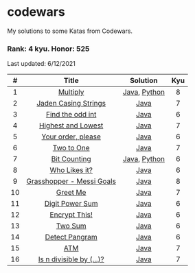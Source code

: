# codewars
My solutions to some Katas from Codewars.

### Rank: 4 kyu. Honor: 525

Last updated: 6/12/2021

|  #  |  Title  |  Solution  | Kyu |
| :-: |:---------:|:----------:|:-----:|
|  1  | [Multiply](https://www.codewars.com/kata/50654ddff44f800200000004) | [Java](https://github.com/aritrakar/codewars/blob/main/7%2C8%20kyu/Multiply.java), [Python](https://github.com/aritrakar/codewars/blob/main/7%2C8%20kyu/Multiply.py) | 8 |
|  2  | [Jaden Casing Strings](https://www.codewars.com/kata/5390bac347d09b7da40006f6) | [Java](https://github.com/aritrakar/codewars/blob/main/7%2C8%20kyu/JadenCase.java) | 7 |
|  3  | [Find the odd int](https://www.codewars.com/kata/54da5a58ea159efa38000836) | [Java](https://github.com/aritrakar/codewars/blob/main/5%2C6%20kyu/FindOdd.java) | 6 |
|  4  | [Highest and Lowest](https://www.codewars.com/kata/554b4ac871d6813a03000035) | [Java](https://github.com/aritrakar/codewars/blob/main/7%2C8%20kyu/HighestAndLowest.java) | 7 |
|  5  | [Your order, please](https://www.codewars.com/kata/55c45be3b2079eccff00010f) | [Java](https://github.com/aritrakar/codewars/blob/main/5%2C6%20kyu/Order.java) | 6 |
|  6  | [Two to One](https://www.codewars.com/kata/5656b6906de340bd1b0000ac) | [Java](https://github.com/aritrakar/codewars/blob/main/7%2C8%20kyu/TwoToOne.java) | 7 |
|  7  | [Bit Counting](https://www.codewars.com/kata/526571aae218b8ee490006f4/train) | [Java](https://github.com/aritrakar/codewars/blob/main/5%2C6%20kyu/BitCounting.java), [Python](https://github.com/aritrakar/codewars/blob/main/5%2C6%20kyu/BitCounting.py) | 6 |
|  8  | [Who Likes it?](https://www.codewars.com/kata/5266876b8f4bf2da9b000362) | [Java](https://github.com/aritrakar/codewars/blob/main/5%2C6%20kyu/WhoLikesIt.java) | 6 |
|  9  | [Grasshopper - Messi Goals](https://www.codewars.com/kata/55ca77fa094a2af31f00002a) | [Java](https://github.com/aritrakar/codewars/blob/main/7%2C8%20kyu/Goals.java) | 8 |
|  10  | [Greet Me](https://www.codewars.com/kata/535474308bb336c9980006f2) | [Java](https://github.com/aritrakar/codewars/blob/main/7%2C8%20kyu/GreetMe.java) | 7 |
|  11  | [Digit Power Sum](https://www.codewars.com/kata/5626b561280a42ecc50000d1) | [Java](https://github.com/aritrakar/codewars/blob/main/5%2C6%20kyu/SumDigPower.java) | 6 |
|  12  | [Encrypt This!](https://www.codewars.com/kata/5848565e273af816fb000449) | [Java](https://github.com/aritrakar/codewars/blob/main/5%2C6%20kyu/EncryptThis.java) | 6 |
|  13  | [Two Sum](https://www.codewars.com/kata/52c31f8e6605bcc646000082) | [Java](https://github.com/aritrakar/codewars/blob/main/5%2C6%20kyu/TwoSum.java) | 6 |
|  14  | [Detect Pangram](https://www.codewars.com/kata/545cedaa9943f7fe7b000048) | [Java](https://github.com/aritrakar/codewars/blob/main/5%2C6%20kyu/DetectPangram.java) | 6 |
|  15  | [ATM](https://www.codewars.com/kata/5635e7cb49adc7b54500001c) | [Java](https://github.com/aritrakar/codewars/blob/main/7%2C8%20kyu/ATM.java) | 7 |
|  16  | [Is n divisible by (...)?](https://www.codewars.com/kata/558ee8415872565824000007) | [Java](https://github.com/aritrakar/codewars/blob/main/7%2C8%20kyu/IsDivisible.java) | 7 |
